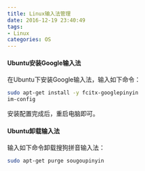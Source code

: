 ```yaml
---
title: Linux输入法管理
date: 2016-12-19 23:40:49
tags:
- Linux
categories: OS
---
```


#### Ubuntu安装Google输入法

<!-- more -->

在Ubuntu下安装Google输入法，输入如下命令：

```Bash
sudo apt-get install -y fcitx-googlepinyin
im-config
```

安装配置完成后，重启电脑即可。


#### Ubuntu卸载输入法


输入如下命令卸载搜狗拼音输入法：

```Bash
sudo apt-get purge sougoupinyin
```
